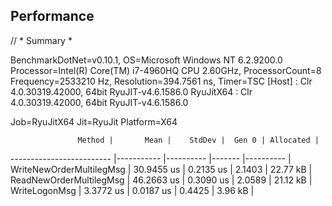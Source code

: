 ## Performance



// * Summary *

BenchmarkDotNet=v0.10.1, OS=Microsoft Windows NT 6.2.9200.0
Processor=Intel(R) Core(TM) i7-4960HQ CPU 2.60GHz, ProcessorCount=8
Frequency=2533210 Hz, Resolution=394.7561 ns, Timer=TSC
  [Host]    : Clr 4.0.30319.42000, 64bit RyuJIT-v4.6.1586.0
  RyuJitX64 : Clr 4.0.30319.42000, 64bit RyuJIT-v4.6.1586.0

Job=RyuJitX64  Jit=RyuJit  Platform=X64

                   Method |       Mean |    StdDev |  Gen 0 | Allocated |
------------------------- |----------- |---------- |------- |---------- |
 WriteNewOrderMultilegMsg | 30.9455 us | 0.2135 us | 2.1403 |  22.77 kB |
  ReadNewOrderMultilegMsg | 46.2663 us | 0.3090 us | 2.0589 |  21.12 kB |
            WriteLogonMsg |  3.3772 us | 0.0187 us | 0.4425 |   3.96 kB |



